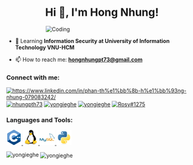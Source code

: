 <h1 align="center">Hi 👋, I'm Hong Nhung!</h1>
<img align="right" alt="Coding" width="400" src=https://media0.giphy.com/media/108M7gCS1JSoO4/giphy.gif?cid=ecf05e47ga7s0ghjyii4exj73nm1v2hixdtbw09hgiqp2wax&rid=giphy.gif&ct=g">
<p align="left"> <a href="https://twitter.com/" target="blank"><img src="https://img.shields.io/twitter/follow/?logo=twitter&style=for-the-badge" alt="" /></a> </p>

- 🌱 Learning **Information Security at University of Information Technology VNU-HCM**

- 📫 How to reach me: **hongnhungpt73@gmail.com**

<h3 align="left">Connect with me:</h3>
<p align="left">
<a href="https://linkedin.com/in/https://www.linkedin.com/in/phan-th%e1%bb%8b-h%e1%bb%93ng-nhung-079083242/" target="blank"><img align="center" src="https://raw.githubusercontent.com/rahuldkjain/github-profile-readme-generator/master/src/images/icons/Social/linked-in-alt.svg" alt="https://www.linkedin.com/in/phan-th%e1%bb%8b-h%e1%bb%93ng-nhung-079083242/" height="30" width="40" /></a>
<a href="https://fb.com/nhungpth73" target="blank"><img align="center" src="https://raw.githubusercontent.com/rahuldkjain/github-profile-readme-generator/master/src/images/icons/Social/facebook.svg" alt="nhungpth73" height="30" width="40" /></a>
<a href="https://instagram.com/yongieghe" target="blank"><img align="center" src="https://raw.githubusercontent.com/rahuldkjain/github-profile-readme-generator/master/src/images/icons/Social/instagram.svg" alt="yongieghe" height="30" width="40" /></a>
<a href="https://www.hackerrank.com/yongieghe" target="blank"><img align="center" src="https://raw.githubusercontent.com/rahuldkjain/github-profile-readme-generator/master/src/images/icons/Social/hackerrank.svg" alt="yongieghe" height="30" width="40" /></a>
<a href="https://discord.gg/Rosy#1275" target="blank"><img align="center" src="https://raw.githubusercontent.com/rahuldkjain/github-profile-readme-generator/master/src/images/icons/Social/discord.svg" alt="Rosy#1275" height="30" width="40" /></a>
</p>

<h3 align="left">Languages and Tools:</h3>
<p align="left"> <a href="https://www.w3schools.com/cpp/" target="_blank" rel="noreferrer"> <img src="https://raw.githubusercontent.com/devicons/devicon/master/icons/cplusplus/cplusplus-original.svg" alt="cplusplus" width="40" height="40"/> </a> <a href="https://www.linux.org/" target="_blank" rel="noreferrer"> <img src="https://raw.githubusercontent.com/devicons/devicon/master/icons/linux/linux-original.svg" alt="linux" width="40" height="40"/> </a> <a href="https://www.mysql.com/" target="_blank" rel="noreferrer"> <img src="https://raw.githubusercontent.com/devicons/devicon/master/icons/mysql/mysql-original-wordmark.svg" alt="mysql" width="40" height="40"/> </a> <a href="https://www.python.org" target="_blank" rel="noreferrer"> <img src="https://raw.githubusercontent.com/devicons/devicon/master/icons/python/python-original.svg" alt="python" width="40" height="40"/> </a> </p>

<p><img align="left" src="https://github-readme-stats.vercel.app/api/top-langs?username=yongieghe&show_icons=true&locale=en&layout=compact" alt="yongieghe" /></p>

<p>&nbsp;<img align="center" src="https://github-readme-stats.vercel.app/api?username=yongieghe&show_icons=true&locale=en" alt="yongieghe" /></p>

